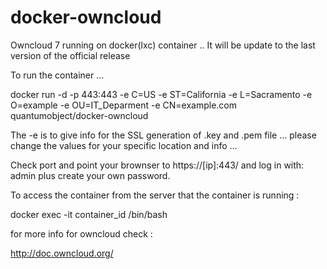 docker-owncloud
================

Owncloud 7 running on docker(lxc) container ..
It will be update to the last version of the official release 


To run the container ...

docker run -d -p 443:443 -e C=US
-e ST=California
-e L=Sacramento
-e O=example
-e OU=IT_Deparment
-e CN=example.com
quantumobject/docker-owncloud



The -e is to give info for the SSL generation of .key and .pem file ... please change the values for your specific location and info ... 

Check port and point your brownser to https://[ip]:443/ and log in with: admin  plus create your own password. 

To access the container from the server that the container is running :

docker exec -it container_id /bin/bash


for more info for owncloud check :

http://doc.owncloud.org/

